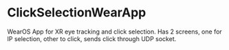 # ClickSelectionWearApp
WearOS App for XR eye tracking and click selection. Has 2 screens, one for IP selection, other to click, sends click through UDP socket.
